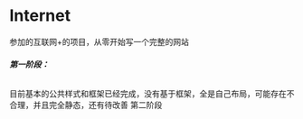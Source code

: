 # Internet
参加的互联网+的项目，从零开始写一个完整的网站

###### **第一阶段：**

目前基本的公共样式和框架已经完成，没有基于框架，全是自己布局，可能存在不合理，并且完全静态，还有待改善
第二阶段